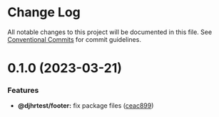 # Change Log

All notable changes to this project will be documented in this file.
See [Conventional Commits](https://conventionalcommits.org) for commit guidelines.

# 0.1.0 (2023-03-21)


### Features

* **@djhrtest/footer:** fix package files ([ceac899](https://github.com/lerna/getting-started-example/commit/ceac899cfe7c7d5565ef7794da1cc5fe9bfe0204))
